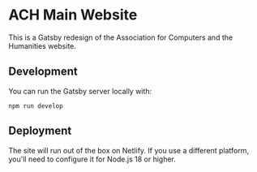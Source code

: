 # ACH Main Website

This is a Gatsby redesign of the Association for Computers and the Humanities website.

## Development

You can run the Gatsby server locally with:

```
npm run develop
```

## Deployment

The site will run out of the box on Netlify. If you use a different platform, you'll need to configure it for Node.js 18 or higher.